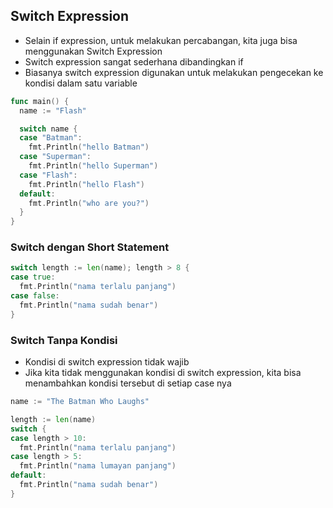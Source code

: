 ## Switch Expression
- Selain if expression, untuk melakukan percabangan, kita juga bisa menggunakan Switch Expression
- Switch expression sangat sederhana dibandingkan if
- Biasanya switch  expression digunakan untuk melakukan pengecekan ke kondisi dalam satu variable

```go
func main() {
  name := "Flash"

  switch name {
  case "Batman":
    fmt.Println("hello Batman")
  case "Superman":
    fmt.Println("hello Superman")
  case "Flash":
    fmt.Println("hello Flash")
  default:
    fmt.Println("who are you?")
  }
}
```

### Switch dengan Short Statement
```go
switch length := len(name); length > 8 {
case true:
  fmt.Println("nama terlalu panjang")
case false:
  fmt.Println("nama sudah benar")
}
```

### Switch Tanpa Kondisi
- Kondisi di switch expression tidak wajib
- Jika kita tidak menggunakan kondisi di switch expression, kita bisa menambahkan kondisi tersebut di setiap case nya

```go
name := "The Batman Who Laughs"

length := len(name)
switch {
case length > 10:
  fmt.Println("nama terlalu panjang")
case length > 5:
  fmt.Println("nama lumayan panjang")
default:
  fmt.Println("nama sudah benar")
}
```
